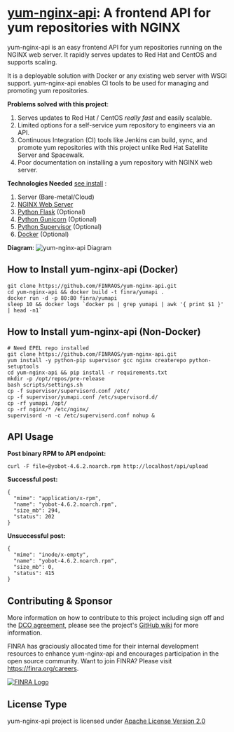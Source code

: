 **[yum-nginx-api][1]**: A frontend API for yum repositories with NGINX
=======

yum-nginx-api is an easy frontend API for yum repositories running on the NGINX web server. It rapidly serves updates to Red Hat and CentOS and supports scaling.

It is a deployable solution with Docker or any existing web server with WSGI support. yum-nginx-api enables CI tools to be used for managing and promoting yum repositories.


**Problems solved with this project**:

1.  Serves updates to Red Hat / CentOS *really fast* and easily scalable.
2.  Limited options for a self-service yum repository to engineers via an API.
3.  Continuous Integration (CI) tools like Jenkins can build, sync, and promote yum repositories with this project unlike Red Hat Satellite Server and Spacewalk.
4.  Poor documentation on installing a yum repository with NGINX web server.



**Technologies Needed** [see install](#install) :

 1.  Server (Bare-metal/Cloud)
 2.  [NGINX Web Server][2]
 3.  [Python Flask][3] (Optional)
 4.  [Python Gunicorn][4] (Optional)
 5.  [Python Supervisor][5] (Optional)
 6.  [Docker][6] (Optional) 

**Diagram**:
![yum-nginx-api Diagram][7]

## How to Install yum-nginx-api (Docker) <a name="install"></a>

    git clone https://github.com/FINRAOS/yum-nginx-api.git
    cd yum-nginx-api && docker build -t finra/yumapi .
    docker run -d -p 80:80 finra/yumapi
    sleep 10 && docker logs `docker ps | grep yumapi | awk '{ print $1 }' | head -n1` 

## How to Install yum-nginx-api (Non-Docker)

    # Need EPEL repo installed
    git clone https://github.com/FINRAOS/yum-nginx-api.git
    yum install -y python-pip supervisor gcc nginx createrepo python-setuptools
    cd yum-nginx-api && pip install -r requirements.txt
    mkdir -p /opt/repos/pre-release
    bash scripts/settings.sh
    cp -f supervisor/supervisord.conf /etc/
    cp -f supervisor/yumapi.conf /etc/supervisord.d/
    cp -rf yumapi /opt/
    cp -rf nginx/* /etc/nginx/
    supervisord -n -c /etc/supervisord.conf nohup &

## API Usage 

**Post binary RPM to API endpoint:**

    curl -F file=@yobot-4.6.2.noarch.rpm http://localhost/api/upload

**Successful post:**

    {
      "mime": "application/x-rpm", 
      "name": "yobot-4.6.2.noarch.rpm", 
      "size_mb": 294, 
      "status": 202
    }

**Unsuccessful post:**

    {
      "mime": "inode/x-empty", 
      "name": "yobot-4.6.2.noarch.rpm", 
      "size_mb": 0, 
      "status": 415
    }

  
## Contributing & Sponsor

More information on how to contribute to this project including sign off and the [DCO agreement](https://github.com/FINRAOS/yum-nginx-api/blob/master/DCO.md), please see the project's [GitHub wiki](https://github.com/FINRAOS/yum-nginx-api/wiki) for more information.

FINRA has graciously allocated time for their internal development resources to enhance yum-nginx-api and encourages participation in the open source community. Want to join FINRA? Please visit https://finra.org/careers.

[![FINRA Logo][8]](https://finra.org)


## License Type

yum-nginx-api project is licensed under [Apache License Version 2.0](http://www.apache.org/licenses/LICENSE-2.0)


  [1]: http://github.com/finraos/yum-nginx-api/wiki
  [2]: http://nginx.org
  [3]: http://flask.pocoo.org
  [4]: http://gunicorn.org
  [5]: http://supervisord.org
  [6]: https://docker.io
  [7]: http://marshyski.com/yum-nginx-api.png
  [8]: http://www.finra.org/web/groups/corporate/@corp/documents/web_asset/p075334.gif
